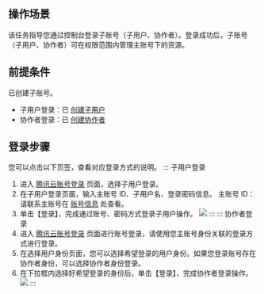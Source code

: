 ##  操作场景
该任务指导您通过控制台登录子账号（子用户、协作者）。登录成功后，子账号（子用户、协作者）可在权限范围内管理主账号下的资源。


## 前提条件
已创建子账号。
- 子用户登录：已 [创建子用户](https://cloud.tencent.com/document/product/598/54458)
- 协作者登录：已 [创建协作者](https://cloud.tencent.com/document/product/598/36618)

## 登录步骤
您可以点击以下页签，查看对应登录方式的说明。
<dx-tabs>
::: 子用户登录
1. 进入 [腾讯云账号登录](https://cloud.tencent.com/login) 页面，选择子用户登录。
2. 在子用户登录页面，输入主账号 ID、子用户名、登录密码信息。
主账号 ID：请联系主账号在 [账号信息](https://console.cloud.tencent.com/developer) 处查看。
3. 单击【登录】，完成通过账号、密码方式登录子用户操作。
![](https://main.qcloudimg.com/raw/1f64a9fece5b3d3bb804ab660a632cad.png)
:::
::: 协作者登录
1. 进入 [腾讯云账号登录](https://cloud.tencent.com/login) 页面进行账号登录，请使用您主账号身份关联的登录方式进行登录。
2. 在选择用户身份页面，您可以选择希望登录的用户身份。如果您登录账号存在协作者身份，可以选择协作者身份登录。
3. 在下拉框内选择好希望登录的身份后，单击【登录】，完成协作者登录操作。
![](https://main.qcloudimg.com/raw/5ba72db07511d3d0edd021ec72ad7a3e.png)
:::
</dx-tabs>
